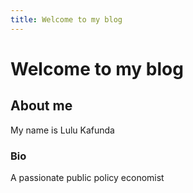 ```yaml
---
title: Welcome to my blog
---
```

# Welcome to my blog

## About me

My name is Lulu Kafunda

### Bio
A passionate public policy economist
